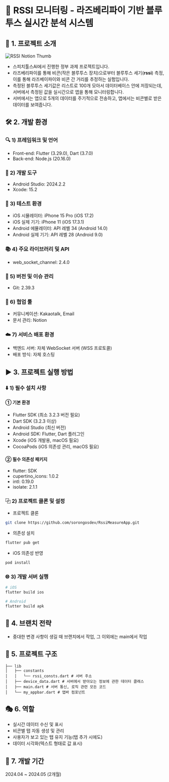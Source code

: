 # 📶 RSSI 모니터링 - 라즈베리파이 기반 블루투스 실시간 분석 시스템

## 📖 1. 프로젝트 소개
![RSSI Notion Thumb](https://github.com/user-attachments/assets/8ff7701e-2ad2-4b41-98c4-41184ceac90e)

- 스피치툴스AI에서 진행한 정부 과제 프로젝트입니다.
- 라즈베리파이를 통해 비콘(작은 블루투스 장치)으로부터 블루투스 세기(**rssi**) 측정, 이를 통해 라즈베이파이와 비콘 간 거리를 추정하는 실험입니다.
- 측정된 블루투스 세기값은 리스트로 100개 모아서 데이터베이스 안에 저장되는데, 서버에서 측정된 값을 실시간으로 앱을 통해 모니터링합니다.
- 서버에서는 앱으로 5개의 데이터를 주기적으로 전송하고, 앱에서는 비콘별로 받은 데이터를 보여줍니다.
  
## 🛠️ 2. 개발 환경

### 🔍 1) 프레임워크 및 언어
- Front-end: Flutter (3.29.0), Dart (3.7.0)
- Back-end: Node.js (20.16.0)

### 🔧 2) 개발 도구
- Android Studio: 2024.2.2
- Xcode: 15.2

### 📱 3) 테스트 환경
- iOS 시뮬레이터: iPhone 15 Pro (iOS 17.2)
- iOS 실제 기기: iPhone 11 (iOS 17.3.1) 
- Android 에뮬레이터: API 레벨 34 (Android 14.0)
- Android 실제 기기: API 레벨 28 (Android 9.0)

### 📚 4) 주요 라이브러리 및 API
- web_socket_channel: 2.4.0

### 🔖 5) 버전 및 이슈 관리
- Git: 2.39.3

### 👥 6) 협업 툴
- 커뮤니케이션: Kakaotalk, Email
- 문서 관리: Notion

### ☁️ 7) 서비스 배포 환경
- 백엔드 서버: 자체 WebSocket 서버 (WSS 프로토콜)
- 배포 방식: 자체 호스팅

## ▶️ 3. 프로젝트 실행 방법

### ⬇️ 1) 필수 설치 사항

#### ① 기본 환경
- Flutter SDK (최소 3.2.3 버전 필요)
- Dart SDK (3.2.3 이상)
- Android Studio (최신 버전)
- Android SDK: Flutter, Dart 플러그인
- Xcode (iOS 개발용, macOS 필요)
- CocoaPods (iOS 의존성 관리, macOS 필요)

#### ② 필수 의존성 패키지
- flutter: SDK
- cupertino_icons: 1.0.2
- intl: 0.19.0
- isolate: 2.1.1

### ⿻ 2) 프로젝트 클론 및 설정
- 프로젝트 클론
```bash
git clone https://github.com/sorongosdev/RssiMeasureApp.git
```
- 의존성 설치
```bash
flutter pub get
```
- iOS 의존성 반영
```bash
pod install
```

### 🌐 3) 개발 서버 실행
```bash
# iOS
flutter build ios

# Android
flutter build apk
```

## 🌿 4. 브랜치 전략
- 중대한 변경 사항이 생길 때 브랜치에서 작업, 그 이외에는 main에서 작업

## 📁 5. 프로젝트 구조
```
├── lib
│   ├── constants
│   │   └── rssi_consts.dart # 서버 주소
│   ├── device_data.dart # 서버에서 받아오는 정보에 관한 데이터 클래스
│   ├── main.dart # 서버 통신, 로직 관련 모든 코드
│   └── my_appbar.dart # 앱바 컴포넌트

```

## 🎭 6. 역할
- 실시간 데이터 수신 및 표시
- 비콘별 탭 자동 생성 및 관리
- 사용자가 보고 있는 탭 유지 기능(탭 추가 시에도)
- 데이터 시각화(텍스트 형태로 값 표시)

## 📅 7. 개발 기간
2024.04 ~ 2024.05 (2개월)
